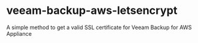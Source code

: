 # veeam-backup-aws-letsencrypt
 A simple method to get a valid SSL certificate for Veeam Backup for AWS Appliance

